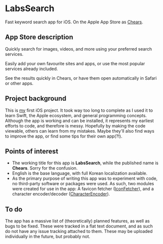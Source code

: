 # LabsSearch
Fast keyword search app for iOS. On the Apple App Store as [Chears].

## App Store description
Quickly search for images, videos, and more using your preferred search services.

Easily add your own favourite sites and apps, or use the most popular services already included.

See the results quickly in Chears, or have them open automatically in Safari or other apps.

## Project background
This is [my] first iOS project. It took way too long to complete as I used it to learn Swift, the Apple ecosystem, and general programming concepts. Although the app is working and can be installed, it represents my earliest efforts to code, and therefore is messy. Hopefully by making the code viewable, others can learn from my mistakes. Maybe they'll also find ways to improve the app, or find some tips for their own app(?!).

## Points of interest
* The working title for this app is **LabsSearch**, while the published name is **Chears**. Sorry for the confusion.
* English is the base language, with full Korean localization available.
* As the primary purpose of writing this app was to experiment with code, no third-party software or packages were used. As such, two modules were created for use in the app: A favicon fetcher ([IconFetcher]), and a character encoder/decoder ([CharacterEncoder]).

## To do
The app has a massive list of (theoretically) planned features, as well as bugs to be fixed. These were tracked in a flat text document, and as such do not have any issue tracking attached to them. These may be uploaded individually in the future, but probably not.

[Chears]: https://apps.apple.com/app/id1442745863
[my]: https://www.qetuodesigns.com/chears
[IconFetcher]: https://github.com/CartoonChess/labssearch-iconfetcher
[CharacterEncoder]: https://github.com/CartoonChess/labssearch-characterencoder
